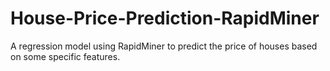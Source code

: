 # House-Price-Prediction-RapidMiner
A regression model using RapidMiner to predict the price of  houses based on some specific features. 

